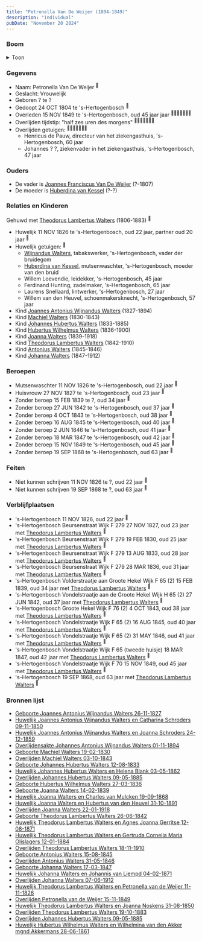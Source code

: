 ```yaml
---
title: "Petronella Van De Weijer (1804-1849)"
description: "Individual"
pubDate: "November 20 2024"
---
```


### Boom
<details><summary>Toon</summary>

![test](https://www.plantuml.com/plantuml/svg/fLRRJkCm47ttLupWWQTAkJT15T12ksoNctQvQBLQ8JVnDW4dHhQxg4By-qvQzq8QqQZxLdlid3DppenxeZILUf9pefwpueLAciE8nizZAIP5SYguaA0bBHI6MA59cYKCuap6dCr_i_n5Jo5d-OX9DTzIcaaczFI5aRMlnfmg1My407f29apUfbdyN32bEfsSPiNH4RZadP03k9b1AJA_iJSKjC1ZC40QSQRYYO9xMi0PWmUMFJ6v1rJ1LykoVGjWl-yE_44FSTx-P8mdxz0v7D7Hz74ajERiy0YEuNWjffudd3_I8dcCfL1g91093za13Eykm0wjDXoerZcJMenPCH8gJf6aONO-mQIJhA3m5mbzmrGONx6naSsWrtVxxl-oAGyjGJk7hon1q74PcA4DBCj2j7sUZLCzPPoBLqHy9wOchPOvGGojrOQvYHiOiiA8B41kc9O8pZcjhpMUXQLisxDqFBW-lItBwJMglWzNr_Tut8lgghyWUPioaGY9VhYWfVqq_dgW7DsdLZp39fwms_2ZVrFo2nhnYqmweVk9EzQ5icsJaHCi9NEYJSagbkyMMXHPcLRsL22DpGHjossIe1Ciy6lyl3rVSpdou99IfMKMfth5zfB6ANvXavhNgFOH3Fez_BfhxK3DDKfudoan5EcydhE6hRD9Esf4rO7ktPUIQWtQLgeHN7P_bgRnjusK6SECfupdTOhxZHHl8zptackmY-8EdFLFKHlBMfyzCr_IJKP1ar5dUmkXQxfwAoF7WM7t2XdPuIVbQp0IR1pfpJfcU7TLEilPfNxXl6KYkyRKIxQhzgvIR3QrV6D7hyPHspl7DdxqQWnIQPqQoQD6aYzCwEqoTjfp1IAxHe7PwrQ-GkOnSo9YnlrgmmpPbfcJbRNtOOqJe1BtA-kWicvNrc5bFIDKZkVMB_nNbB3YznBO3CUFWPA16KNL6punVLyD1CIqNpNG9iRfrK18ZB-g0NpxJnY-C3d_1m00)
</details>

### Gegevens
- Naam: Petronella Van De Weijer <sup><a href="../s00110/" style="text-decoration:none" title="Huwelijk Johannes Hubertus Walters en Helena Blank 03-05-1862">:link:</a></sup>
- Geslacht: Vrouwelijk
- Geboren ? te ? 
- Gedoopt 24 OCT 1804 te 's-Hertogenbosch <sup><a href="../s00136/" style="text-decoration:none" title="Huwelijk Theodorus Lambertus Walters en Petronella van de Weijer 11-11-1826">:link:</a></sup>
- Overleden 15 NOV 1849 te 's-Hertogenbosch, oud 45 jaar jaar <sup><a href="../s00146/" style="text-decoration:none" title="Overlijden Petronella van de Weijer 15-11-1849">:link:</a><a href="../s00148/" style="text-decoration:none" title="Huwelijk Joannes Antonius Wijnandus Walters en Catharina Schroders 09-11-1850">:link:</a><a href="../s00110/" style="text-decoration:none" title="Huwelijk Johannes Hubertus Walters en Helena Blank 03-05-1862">:link:</a><a href="../s00153/" style="text-decoration:none" title="Huwelijk Theodorus Lambertus Walters en Agnes Joanna Gerritse 12-08-1871">:link:</a><a href="../s00152/" style="text-decoration:none" title="Huwelijk Johanna Walters en Johannis van Liempd 04-02-1871">:link:</a><a href="../s00147/" style="text-decoration:none" title="Huwelijk Theodorus Lambertus Walters en Joanna Noskens 31-08-1850">:link:</a><a href="../s00150/" style="text-decoration:none" title="Huwelijk Hubertus Wilhelmus Walters en Wilhelmina van den Akker mgnd Akkermans 28-06-1861">:link:</a></sup>
- Overlijden tijdstip: "half zes uren des morgens" <sup><a href="../s00146/" style="text-decoration:none" title="Overlijden Petronella van de Weijer 15-11-1849">:link:</a><a href="../s00148/" style="text-decoration:none" title="Huwelijk Joannes Antonius Wijnandus Walters en Catharina Schroders 09-11-1850">:link:</a><a href="../s00110/" style="text-decoration:none" title="Huwelijk Johannes Hubertus Walters en Helena Blank 03-05-1862">:link:</a><a href="../s00153/" style="text-decoration:none" title="Huwelijk Theodorus Lambertus Walters en Agnes Joanna Gerritse 12-08-1871">:link:</a><a href="../s00152/" style="text-decoration:none" title="Huwelijk Johanna Walters en Johannis van Liempd 04-02-1871">:link:</a><a href="../s00147/" style="text-decoration:none" title="Huwelijk Theodorus Lambertus Walters en Joanna Noskens 31-08-1850">:link:</a><a href="../s00150/" style="text-decoration:none" title="Huwelijk Hubertus Wilhelmus Walters en Wilhelmina van den Akker mgnd Akkermans 28-06-1861">:link:</a></sup>
- Overlijden getuigen: <sup><a href="../s00146/" style="text-decoration:none" title="Overlijden Petronella van de Weijer 15-11-1849">:link:</a><a href="../s00148/" style="text-decoration:none" title="Huwelijk Joannes Antonius Wijnandus Walters en Catharina Schroders 09-11-1850">:link:</a><a href="../s00110/" style="text-decoration:none" title="Huwelijk Johannes Hubertus Walters en Helena Blank 03-05-1862">:link:</a><a href="../s00153/" style="text-decoration:none" title="Huwelijk Theodorus Lambertus Walters en Agnes Joanna Gerritse 12-08-1871">:link:</a><a href="../s00152/" style="text-decoration:none" title="Huwelijk Johanna Walters en Johannis van Liempd 04-02-1871">:link:</a><a href="../s00147/" style="text-decoration:none" title="Huwelijk Theodorus Lambertus Walters en Joanna Noskens 31-08-1850">:link:</a><a href="../s00150/" style="text-decoration:none" title="Huwelijk Hubertus Wilhelmus Walters en Wilhelmina van den Akker mgnd Akkermans 28-06-1861">:link:</a></sup>
  - Henricus de Pauw, directeur van het ziekengasthuis, \'s-Hertogenbosch, 60 jaar
  - Johannes ? ?, ziekenvader in het ziekengasthuis, \'s-Hertogenbosch, 47 jaar

### Ouders
- De vader is [Joannes Franciscus Van De Weijer](../i00150/) (?-1807)
- De moeder is [Huberdina van Kessel](../i00151/) (?-?)

### Relaties en Kinderen

Gehuwd met [Theodorus Lambertus Walters](../i00088/) (1806-1883) <sup><a href="../s00136/" style="text-decoration:none" title="Huwelijk Theodorus Lambertus Walters en Petronella van de Weijer 11-11-1826">:link:</a></sup>
- Huwelijk 11 NOV 1826 te 's-Hertogenbosch, oud 22 jaar, partner oud 20 jaar <sup><a href="../s00136/" style="text-decoration:none" title="Huwelijk Theodorus Lambertus Walters en Petronella van de Weijer 11-11-1826">:link:</a></sup>
- Huwelijk getuigen:  <sup><a href="../s00136/" style="text-decoration:none" title="Huwelijk Theodorus Lambertus Walters en Petronella van de Weijer 11-11-1826">:link:</a></sup>
  - [Wijnandus Walters](../i00101/), tabakswerker, \'s-Hertogenbosch, vader der bruidegom
  - [Huberdina van Kessel](../i00151/), mutsenwaschter, \'s-Hertogenbosch, moeder van den bruid
  - Willem Loevendie, leidekker, \'s-Hertogenbosch, 45 jaar
  - Ferdinand Hunting, zadelmaker, \'s-Hertogenbosch, 65 jaar
  - Laurens Snellaard, lintwerker, \'s-Hertogenbosch, 27 jaar
  - Willem van den Heuvel, schoenmakersknecht, \'s-Hertogenbosch, 57 jaar
- Kind [Joannes Antonius Wijnandus Walters](../i00103/) (1827-1894)
- Kind [Machiel Walters](../i00104/) (1830-1843)
- Kind [Johannes Hubertus Walters](../i00079/) (1833-1885)
- Kind [Hubertus Wilhelmus Walters](../i00105/) (1836-1900)
- Kind [Joanna Walters](../i00106/) (1839-1918)
- Kind [Theodorus Lambertus Walters](../i00107/) (1842-1910)
- Kind [Antonius Walters](../i00108/) (1845-1846)
- Kind [Johanna Walters](../i00109/) (1847-1912)

### Beroepen
- Mutsenwaschter 11 NOV 1826 te 's-Hertogenbosch, oud 22 jaar <sup><a href="../s00136/" style="text-decoration:none" title="Huwelijk Theodorus Lambertus Walters en Petronella van de Weijer 11-11-1826">:link:</a></sup>
- Huisvrouw 27 NOV 1827 te 's-Hertogenbosch, oud 23 jaar <sup><a href="../s00137/" style="text-decoration:none" title="Geboorte Joannes Antonius Wijnandus Walters 26-11-1827">:link:</a></sup>
- Zonder beroep 15 FEB 1839 te ?, oud 34 jaar <sup><a href="../s00140/" style="text-decoration:none" title="Geboorte Joanna Walters 14-02-1839">:link:</a></sup>
- Zonder beroep 27 JUN 1842 te 's-Hertogenbosch, oud 37 jaar <sup><a href="../s00141/" style="text-decoration:none" title="Geboorte Theodorus Lambertus Walters 26-06-1842">:link:</a></sup>
- Zonder beroep 4 OCT 1843 te 's-Hertogenbosch, oud 38 jaar <sup><a href="../s00142/" style="text-decoration:none" title="Overlijden Machiel Walters 03-10-1843">:link:</a></sup>
- Zonder beroep 16 AUG 1845 te 's-Hertogenbosch, oud 40 jaar <sup><a href="../s00143/" style="text-decoration:none" title="Geboorte Antonius Walters 15-08-1845">:link:</a></sup>
- Zonder beroep 2 JUN 1846 te 's-Hertogenbosch, oud 41 jaar <sup><a href="../s00144/" style="text-decoration:none" title="Overlijden Antonius Walters 31-05-1846">:link:</a></sup>
- Zonder beroep 18 MAR 1847 te 's-Hertogenbosch, oud 42 jaar <sup><a href="../s00145/" style="text-decoration:none" title="Geboorte Johanna Walters 17-03-1847">:link:</a></sup>
- Zonder beroep 15 NOV 1849 te 's-Hertogenbosch, oud 45 jaar <sup><a href="../s00146/" style="text-decoration:none" title="Overlijden Petronella van de Weijer 15-11-1849">:link:</a></sup>
- Zonder beroep 19 SEP 1868 te 's-Hertogenbosch, oud 63 jaar <sup><a href="../s00151/" style="text-decoration:none" title="Huwelijk Joanna Walters en Charles van Mulcken 19-09-1868">:link:</a></sup>

### Feiten
- Niet kunnen schrijven 11 NOV 1826 te ?, oud 22 jaar <sup><a href="../s00136/" style="text-decoration:none" title="Huwelijk Theodorus Lambertus Walters en Petronella van de Weijer 11-11-1826">:link:</a></sup>
- Niet kunnen schrijven 19 SEP 1868 te ?, oud 63 jaar <sup><a href="../s00151/" style="text-decoration:none" title="Huwelijk Joanna Walters en Charles van Mulcken 19-09-1868">:link:</a></sup>

### Verblijfplaatsen
- 's-Hertogenbosch  11 NOV 1826, oud 22 jaar  <sup><a href="../s00136/" style="text-decoration:none" title="Huwelijk Theodorus Lambertus Walters en Petronella van de Weijer 11-11-1826">:link:</a></sup>
- 's-Hertogenbosch Beursenstraat Wijk F 279 27 NOV 1827, oud 23 jaar met [Theodorus Lambertus Walters](../i00088/) <sup><a href="../s00137/" style="text-decoration:none" title="Geboorte Joannes Antonius Wijnandus Walters 26-11-1827">:link:</a></sup>
- 's-Hertogenbosch Beursenstraat Wijk F 279 19 FEB 1830, oud 25 jaar met [Theodorus Lambertus Walters](../i00088/) <sup><a href="../s00138/" style="text-decoration:none" title="Geboorte Machiel Walters 19-02-1830">:link:</a></sup>
- 's-Hertogenbosch Beursenstraat Wijk F 279 13 AUG 1833, oud 28 jaar met [Theodorus Lambertus Walters](../i00088/) <sup><a href="../s00111/" style="text-decoration:none" title="Geboorte Johannes Hubertus Walters 12-08-1833">:link:</a></sup>
- 's-Hertogenbosch Beursenstraat Wijk F 279 28 MAR 1836, oud 31 jaar met [Theodorus Lambertus Walters](../i00088/) <sup><a href="../s00139/" style="text-decoration:none" title="Geboorte Hubertus Wilhelmus Walters 27-03-1836">:link:</a></sup>
- 's-Hertogenbosch Volderstraatje aan Groote Hekel Wijk F 65 (2) 15 FEB 1839, oud 34 jaar met [Theodorus Lambertus Walters](../i00088/) <sup><a href="../s00140/" style="text-decoration:none" title="Geboorte Joanna Walters 14-02-1839">:link:</a></sup>
- 's-Hertogenbosch Vondelstraatje aan de Groote Hekel Wijk H 65 (2) 27 JUN 1842, oud 37 jaar met [Theodorus Lambertus Walters](../i00088/) <sup><a href="../s00141/" style="text-decoration:none" title="Geboorte Theodorus Lambertus Walters 26-06-1842">:link:</a></sup>
- 's-Hertogenbosch Groote Hekel Wijk F 76 (2) 4 OCT 1843, oud 38 jaar met [Theodorus Lambertus Walters](../i00088/) <sup><a href="../s00142/" style="text-decoration:none" title="Overlijden Machiel Walters 03-10-1843">:link:</a></sup>
- 's-Hertogenbosch Vondelstraatje Wijk F 65 (2) 16 AUG 1845, oud 40 jaar met [Theodorus Lambertus Walters](../i00088/) <sup><a href="../s00143/" style="text-decoration:none" title="Geboorte Antonius Walters 15-08-1845">:link:</a></sup>
- 's-Hertogenbosch Vondelstraatje Wijk F 65 (2) 31 MAY 1846, oud 41 jaar met [Theodorus Lambertus Walters](../i00088/) <sup><a href="../s00144/" style="text-decoration:none" title="Overlijden Antonius Walters 31-05-1846">:link:</a></sup>
- 's-Hertogenbosch Vondelstraatje Wijk F 65 (tweede huisje) 18 MAR 1847, oud 42 jaar met [Theodorus Lambertus Walters](../i00088/) <sup><a href="../s00145/" style="text-decoration:none" title="Geboorte Johanna Walters 17-03-1847">:link:</a></sup>
- 's-Hertogenbosch Vondelstraatje Wijk F 70 15 NOV 1849, oud 45 jaar met [Theodorus Lambertus Walters](../i00088/) <sup><a href="../s00146/" style="text-decoration:none" title="Overlijden Petronella van de Weijer 15-11-1849">:link:</a></sup>
- 's-Hertogenbosch  19 SEP 1868, oud 63 jaar met [Theodorus Lambertus Walters](../i00088/) <sup><a href="../s00151/" style="text-decoration:none" title="Huwelijk Joanna Walters en Charles van Mulcken 19-09-1868">:link:</a></sup>

### Bronnen lijst
- [Geboorte Joannes Antonius Wijnandus Walters 26-11-1827](../s00137/)
- [Huwelijk Joannes Antonius Wijnandus Walters en Catharina Schroders 09-11-1850](../s00148/)
- [Huwelijk Joannes Antonius Wijnandus Walters en Joanna Schroders 24-12-1859](../s00149/)
- [Overlijdensakte Johannes Antonius Wijnandus Walters 01-11-1894 ](../s00212/)
- [Geboorte Machiel Walters 19-02-1830](../s00138/)
- [Overlijden Machiel Walters 03-10-1843](../s00142/)
- [Geboorte Johannes Hubertus Walters 12-08-1833](../s00111/)
- [Huwelijk Johannes Hubertus Walters en Helena Blank 03-05-1862](../s00110/)
- [Overlijden Johannes Hubertus Walters 09-05-1885](../s00128/)
- [Geboorte Hubertus Wilhelmus Walters 27-03-1836](../s00139/)
- [Geboorte Joanna Walters 14-02-1839](../s00140/)
- [Huwelijk Joanna Walters en Charles van Mulcken 19-09-1868](../s00151/)
- [Huwelijk Joanna Walters en Hubertus van den Heuvel 31-10-1891](../s00158/)
- [Overlijden Joanna Walters 22-01-1918](../s00162/)
- [Geboorte Theodorus Lambertus Walters 26-06-1842](../s00141/)
- [Huwelijk Theodorus Lambertus Walters en Agnes Joanna Gerritse 12-08-1871](../s00153/)
- [Huwelijk Theodorus Lambertus Walters en Gertruda Cornelia Maria Olislagers 12-01-1884](../s00157/)
- [Overlijden Theodorus Lambertus Walters 18-11-1910](../s00160/)
- [Geboorte Antonius Walters 15-08-1845](../s00143/)
- [Overlijden Antonius Walters 31-05-1846](../s00144/)
- [Geboorte Johanna Walters 17-03-1847](../s00145/)
- [Huwelijk Johanna Walters en Johannis van Liempd 04-02-1871](../s00152/)
- [Overlijden Johanna Walters 07-06-1912](../s00161/)
- [Huwelijk Theodorus Lambertus Walters en Petronella van de Weijer 11-11-1826](../s00136/)
- [Overlijden Petronella van de Weijer 15-11-1849](../s00146/)
- [Huwelijk Theodorus Lambertus Walters en Joanna Noskens 31-08-1850](../s00147/)
- [Overlijden Theodorus Lambertus Walters 19-10-1883](../s00156/)
- [Overlijden Johannes Hubertus Walters 09-05-1885](../s00128/)
- [Huwelijk Hubertus Wilhelmus Walters en Wilhelmina van den Akker mgnd Akkermans 28-06-1861](../s00150/)